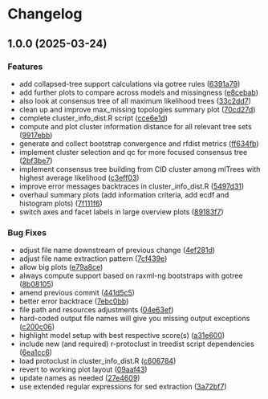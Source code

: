 # Changelog

## 1.0.0 (2025-03-24)


### Features

* add collapsed-tree support calculations via gotree rules ([6391a79](https://www.github.com/hzi-bifo/phylogeny-of-single-cells/commit/6391a79b7e7fedbd5ad3757ede0d3bb4a225a56d))
* add further plots to compare across models and missingness ([e8cebab](https://www.github.com/hzi-bifo/phylogeny-of-single-cells/commit/e8cebab5c1c36bb06daeb11f72e4681892dc2b6e))
* also look at consensus tree of all maximum likelihood trees ([33c2dd7](https://www.github.com/hzi-bifo/phylogeny-of-single-cells/commit/33c2dd70ce01a7a4bd0ee07fe2a65220c39ceaea))
* clean up and improve max_missing topologies summary plot ([70cd27d](https://www.github.com/hzi-bifo/phylogeny-of-single-cells/commit/70cd27dacd4444f238fccafac02a3809f48245c9))
* complete cluster_info_dist.R script ([cce6e1d](https://www.github.com/hzi-bifo/phylogeny-of-single-cells/commit/cce6e1da2a9116710d1e8cf504c861b1a03e279d))
* compute and plot cluster information distance for all relevant tree sets ([9917ebb](https://www.github.com/hzi-bifo/phylogeny-of-single-cells/commit/9917ebbb81195cd3a8b5fa9d98c1da44bcefd7c4))
* generate and collect bootstrap convergence and rfdist metrics ([ff634fb](https://www.github.com/hzi-bifo/phylogeny-of-single-cells/commit/ff634fb892285962236405f7ebbd150ced066cdf))
* implement cluster selection and qc for more focused consensus tree ([2bf3be7](https://www.github.com/hzi-bifo/phylogeny-of-single-cells/commit/2bf3be710febf00fb98e0e747028bbdc595a1d6b))
* implement consensus tree building from CID cluster among mlTrees with highest average likelihood ([c3eff03](https://www.github.com/hzi-bifo/phylogeny-of-single-cells/commit/c3eff03c509ad54be07a0bb3fe838656c09ef851))
* improve error messages backtraces in cluster_info_dist.R ([5497d31](https://www.github.com/hzi-bifo/phylogeny-of-single-cells/commit/5497d31dbbb0aeb97c40ce2474e58e69c716a086))
* overhaul summary plots (add information criteria, add ecdf and histogram plots) ([7f111f6](https://www.github.com/hzi-bifo/phylogeny-of-single-cells/commit/7f111f6c773470c8b6a6421b9d7c333168a5e2f5))
* switch axes and facet labels in large overview plots ([89183f7](https://www.github.com/hzi-bifo/phylogeny-of-single-cells/commit/89183f72f6a4b3a651c610bc5992aaf79c8d4f49))


### Bug Fixes

* adjust file name downstream of previous change ([4ef281d](https://www.github.com/hzi-bifo/phylogeny-of-single-cells/commit/4ef281dd04973e7d45f24c24047db8ade91c0626))
* adjust file name extraction pattern ([7cf439e](https://www.github.com/hzi-bifo/phylogeny-of-single-cells/commit/7cf439e77cd8343dedac86b853548e54b49b2362))
* allow big plots ([e79a8ce](https://www.github.com/hzi-bifo/phylogeny-of-single-cells/commit/e79a8ce27994ad93ddd4cc7e744a1a2847869839))
* always compute support based on raxml-ng bootstraps with gotree ([8b08105](https://www.github.com/hzi-bifo/phylogeny-of-single-cells/commit/8b081059bac1192c23f86a3573298e4ed49bdcb8))
* amend previous commit ([441d5c5](https://www.github.com/hzi-bifo/phylogeny-of-single-cells/commit/441d5c5522f1d54e31b89369bda4eb4b7d243da6))
* better error backtrace ([7ebc0bb](https://www.github.com/hzi-bifo/phylogeny-of-single-cells/commit/7ebc0bb3b0149959fce8a7f89fbf6ecaa7b8c0c6))
* file path and resources adjustments ([04e63ef](https://www.github.com/hzi-bifo/phylogeny-of-single-cells/commit/04e63efa196452607b939ea593c4056bfd18aa54))
* hard-coded output file names will give you missing output exceptions ([c200c06](https://www.github.com/hzi-bifo/phylogeny-of-single-cells/commit/c200c065c0e8dc2dec8bb065740dd798c42e76c6))
* highlight model setup with best respective score(s) ([a31e600](https://www.github.com/hzi-bifo/phylogeny-of-single-cells/commit/a31e600ffafa25f053aab9b7510f7a8d65287273))
* include new (and required) r-protoclust in treedist script dependencies ([6ea1cc6](https://www.github.com/hzi-bifo/phylogeny-of-single-cells/commit/6ea1cc6aeaced5ba491c6d82ae01f9a96f6e3961))
* load protoclust in cluster_info_dist.R ([c606784](https://www.github.com/hzi-bifo/phylogeny-of-single-cells/commit/c6067847af0acc2dc2bba8d2cdb95cfcfbf422b4))
* revert to working plot layout ([09aaf43](https://www.github.com/hzi-bifo/phylogeny-of-single-cells/commit/09aaf4378a8e11ad00eea8fb5e665880240aded1))
* update names as needed ([27e4609](https://www.github.com/hzi-bifo/phylogeny-of-single-cells/commit/27e46094294c86612bd48cbc318e999b371579e4))
* use extended regular expressions for sed extraction ([3a72bf7](https://www.github.com/hzi-bifo/phylogeny-of-single-cells/commit/3a72bf7316bdf93dd05c40618f52a13b53e652e2))
